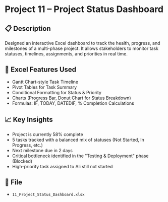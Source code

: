 # Project 11 – Project Status Dashboard

## 📋 Description
Designed an interactive Excel dashboard to track the health, progress, and milestones of a multi-phase project. It allows stakeholders to monitor task statuses, timelines, assignments, and priorities in real time.

## 🧠 Excel Features Used
- Gantt Chart-style Task Timeline
- Pivot Tables for Task Summary
- Conditional Formatting for Status & Priority
- Charts (Progress Bar, Donut Chart for Status Breakdown)
- Formulas: IF, TODAY, DATEDIF, % Completion Calculations

## 📈 Key Insights
- Project is currently 58% complete
- 5 tasks tracked with a balanced mix of statuses (Not Started, In Progress, etc.)
- Next milestone due in 2 days
- Critical bottleneck identified in the "Testing & Deployment" phase (Blocked)
- High-priority task assigned to Ali still not started

## 📁 File
- `11_Project_Status_Dashboard.xlsx`
